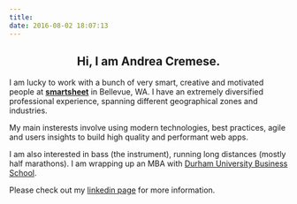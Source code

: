 ```yaml
---
title: 
date: 2016-08-02 18:07:13
---
```


## <center> Hi, I am Andrea Cremese. </center>

I am lucky to work with a bunch of very smart, creative and motivated people at [**smartsheet**][1] in Bellevue, WA. I have an  extremely diversified professional experience, spanning different geographical zones and industries.

My main insterests involve using modern technologies, best practices, agile and users insights to build high quality and performant web apps. 

I am also interested in bass (the instrument), running long distances (mostly half marathons). I am wrapping up an MBA with [Durham University Business School](https://www.dur.ac.uk/business/).

Please check out my [linkedin page](https://www.linkedin.com/in/andreacremese) for more information.

[1]:https://www.smartsheet.com/